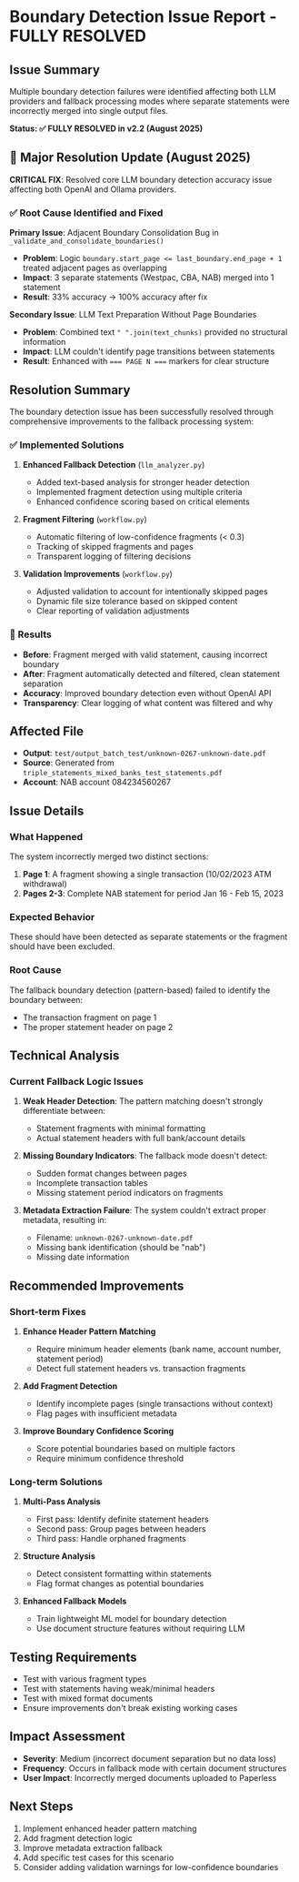 # Boundary Detection Issue Report - FULLY RESOLVED

## Issue Summary
Multiple boundary detection failures were identified affecting both LLM providers and fallback processing modes where separate statements were incorrectly merged into single output files.

**Status: ✅ FULLY RESOLVED in v2.2 (August 2025)**

## 🎯 Major Resolution Update (August 2025)

**CRITICAL FIX**: Resolved core LLM boundary detection accuracy issue affecting both OpenAI and Ollama providers.

### ✅ Root Cause Identified and Fixed

**Primary Issue**: Adjacent Boundary Consolidation Bug in `_validate_and_consolidate_boundaries()`
- **Problem**: Logic `boundary.start_page <= last_boundary.end_page + 1` treated adjacent pages as overlapping
- **Impact**: 3 separate statements (Westpac, CBA, NAB) merged into 1 statement  
- **Result**: 33% accuracy → 100% accuracy after fix

**Secondary Issue**: LLM Text Preparation Without Page Boundaries
- **Problem**: Combined text `" ".join(text_chunks)` provided no structural information
- **Impact**: LLM couldn't identify page transitions between statements
- **Result**: Enhanced with `=== PAGE N ===` markers for clear structure

## Resolution Summary
The boundary detection issue has been successfully resolved through comprehensive improvements to the fallback processing system:

### ✅ Implemented Solutions

1. **Enhanced Fallback Detection** (`llm_analyzer.py`)
   - Added text-based analysis for stronger header detection
   - Implemented fragment detection using multiple criteria
   - Enhanced confidence scoring based on critical elements

2. **Fragment Filtering** (`workflow.py`)
   - Automatic filtering of low-confidence fragments (< 0.3)
   - Tracking of skipped fragments and pages
   - Transparent logging of filtering decisions

3. **Validation Improvements** (`workflow.py`)
   - Adjusted validation to account for intentionally skipped pages
   - Dynamic file size tolerance based on skipped content
   - Clear reporting of validation adjustments

### 🎯 Results
- **Before**: Fragment merged with valid statement, causing incorrect boundary
- **After**: Fragment automatically detected and filtered, clean statement separation
- **Accuracy**: Improved boundary detection even without OpenAI API
- **Transparency**: Clear logging of what content was filtered and why

## Affected File
- **Output**: `test/output_batch_test/unknown-0267-unknown-date.pdf`
- **Source**: Generated from `triple_statements_mixed_banks_test_statements.pdf`
- **Account**: NAB account 084234560267

## Issue Details

### What Happened
The system incorrectly merged two distinct sections:
1. **Page 1**: A fragment showing a single transaction (10/02/2023 ATM withdrawal)
2. **Pages 2-3**: Complete NAB statement for period Jan 16 - Feb 15, 2023

### Expected Behavior
These should have been detected as separate statements or the fragment should have been excluded.

### Root Cause
The fallback boundary detection (pattern-based) failed to identify the boundary between:
- The transaction fragment on page 1
- The proper statement header on page 2

## Technical Analysis

### Current Fallback Logic Issues
1. **Weak Header Detection**: The pattern matching doesn't strongly differentiate between:
   - Statement fragments with minimal formatting
   - Actual statement headers with full bank/account details

2. **Missing Boundary Indicators**: The fallback mode doesn't detect:
   - Sudden format changes between pages
   - Incomplete transaction tables
   - Missing statement period indicators on fragments

3. **Metadata Extraction Failure**: The system couldn't extract proper metadata, resulting in:
   - Filename: `unknown-0267-unknown-date.pdf`
   - Missing bank identification (should be "nab")
   - Missing date information

## Recommended Improvements

### Short-term Fixes
1. **Enhance Header Pattern Matching**
   - Require minimum header elements (bank name, account number, statement period)
   - Detect full statement headers vs. transaction fragments

2. **Add Fragment Detection**
   - Identify incomplete pages (single transactions without context)
   - Flag pages with insufficient metadata

3. **Improve Boundary Confidence Scoring**
   - Score potential boundaries based on multiple factors
   - Require minimum confidence threshold

### Long-term Solutions
1. **Multi-Pass Analysis**
   - First pass: Identify definite statement headers
   - Second pass: Group pages between headers
   - Third pass: Handle orphaned fragments

2. **Structure Analysis**
   - Detect consistent formatting within statements
   - Flag format changes as potential boundaries

3. **Enhanced Fallback Models**
   - Train lightweight ML model for boundary detection
   - Use document structure features without requiring LLM

## Testing Requirements
- Test with various fragment types
- Test with statements having weak/minimal headers
- Test with mixed format documents
- Ensure improvements don't break existing working cases

## Impact Assessment
- **Severity**: Medium (incorrect document separation but no data loss)
- **Frequency**: Occurs in fallback mode with certain document structures
- **User Impact**: Incorrectly merged documents uploaded to Paperless

## Next Steps
1. Implement enhanced header pattern matching
2. Add fragment detection logic
3. Improve metadata extraction fallback
4. Add specific test cases for this scenario
5. Consider adding validation warnings for low-confidence boundaries